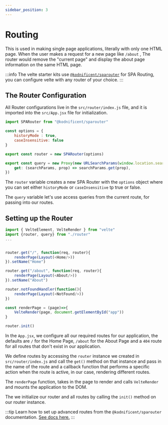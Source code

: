 ```yaml
---
sidebar_position: 3
---
```


# Routing

This is used in making single page applications, literally with only one HTML page. When the user makes a request for a new page like `/about` , The router would remove the "current page" and display the about page information on the same HTML page.

:::info
The velte starter kits use [`@kodnificent/sparouter`](https://www.npmjs.com/package/@kodnificent/sparouter) for SPA Routing, you can configure velte with any router of your choice.
:::

## The Router Configuration

All Router configurations live in the `src/router/index.js` file, and it is imported into the `src/App.jsx` file for initialization.

```js title="src/router/index.js"
import SPARouter from "@kodnificent/sparouter"

const options = {
    historyMode : true,
    caseInsensitive: false
}

export const router = new SPARouter(options)

export const query = new Proxy(new URLSearchParams(window.location.search), {
    get: (searchParams, prop) => searchParams.get(prop),
})
```

The `router` variable creates a new SPA Router with the `options` object where you can set either `historyMode` or `caseInsensitive` tp true or false.<br/>

The  `query` variable let's use access queries from the current route, for passing into our routes.

## Setting up the Router

```js title="src/App.jsx"
import { VelteElement, VelteRender } from "velte"
import {router, query} from "./router"
...


router.get("/", function(req, router){
    renderPage(Layout(<Home/>))
}).setName("Home")

router.get("/about", function(req, router){
    renderPage(Layout(<About/>))
}).setName("About")

router.notFoundHandler(function(){
    renderPage(Layout(<NotFound/>))
})

const renderPage = (page)=>{
    VelteRender(page, document.getElementById("app"))
}

router.init()
```

In the `App.jsx`, we configure all our required routes for our application, the defaults are `/` for the Home Page, `/about` for the About Page and a `404` route for all routes that don't exist in our application.<br/>

We define routes by accessing the `router` instance we created in `src/router/index.js` and call the `get()` method on that instance and pass in the name of the route and a callback function that performs a specific action when the route is active, in our case, rendering different routes.<br/>

The `renderPage` function, takes in the page to render and calls `VelteRender` and mounts the application to the DOM.<br/>

The we initialize our router and all routes by calling the `init()` method on our router instance.

:::tip
Learn how to set up advanced routes from the `@kodnificent/sparouter` documentation. [See docs here.](https://github.com/kodnificent/sparouter/blob/master/API.md)
:::



